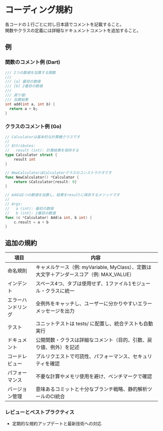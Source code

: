 # コーディング規約

各コードの１行ごとに対し日本語でコメントを記載すること。  
関数やクラスの定義には詳細なドキュメントコメントを追加すること。

## 例

### 関数のコメント例 (Dart)
```dart
/// 2つの数値を加算する関数
///
/// [a] 最初の数値
/// [b] 2番目の数値
/// 
/// 戻り値:
/// 加算結果
int add(int a, int b) {
  return a + b;
}
```

### クラスのコメント例 (Go)
```go
// Calculatorは基本的な計算機クラスです
//
// Attributes:
//   result (int): 計算結果を保持する
type Calculator struct {
    result int
}

// NewCalculatorはCalculatorクラスのコンストラクタです
func NewCalculator() *Calculator {
    return &Calculator{result: 0}
}

// Addは2つの数値を加算し、結果をresultに保存するメソッドです
//
// Args:
//   a (int): 最初の数値
//   b (int): 2番目の数値
func (c *Calculator) Add(a int, b int) {
    c.result = a + b
}
```

## 追加の規約

| 項目             | 内容                                                                                   |
|------------------|----------------------------------------------------------------------------------------|
| 命名規則         | キャメルケース（例: myVariable, MyClass）、定数は大文字＋アンダースコア（例: MAX_VALUE）   |
| インデント       | スペース4つ、タブは使用せず、1ファイル1モジュール・クラスに統一                           |
| エラーハンドリング | 全例外をキャッチし、ユーザーに分かりやすいエラーメッセージを出力                          |
| テスト           | ユニットテストは tests/ に配置し、統合テストも自動実行                                      |
| ドキュメント     | 公開関数・クラスは詳細なコメント（目的、引数、戻り値、例外）を記述                           |
| コードレビュー   | プルリクエストで可読性、パフォーマンス、セキュリティを確認                                    |
| パフォーマンス   | 不要な計算やメモリ使用を避け、ベンチマークで確認                                           |
| バージョン管理   | 意味あるコミットと十分なブランチ戦略、静的解析ツールのCI統合                                  |

### レビューとベストプラクティス
- 定期的な規約アップデートと最新技術への対応
